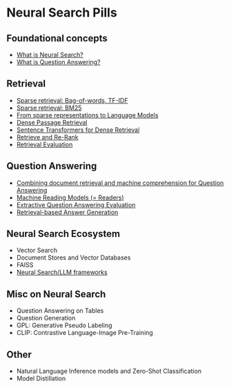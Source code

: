 # Neural Search Pills

## Foundational concepts
- [What is Neural Search?](pills/neural-search.md)
- [What is Question Answering?](pills/question-answering.md)

## Retrieval
- [Sparse retrieval: Bag-of-words, TF-IDF](pills/sparse-bow-tfidf.md)
- [Sparse retrieval: BM25](pills/sparse-bm25.md)
- [From sparse representations to Language Models](pills/from-sparse-to-lm.md)
- [Dense Passage Retrieval](pills/dpr.md)
- [Sentence Transformers for Dense Retrieval](pills/sbert.md)
- [Retrieve and Re-Rank](pills/retrieve-re-rank.md)
- [Retrieval Evaluation](pills/retrieval-evaluation.md)

## Question Answering
- [Combining document retrieval and machine comprehension for Question Answering](pills/machine-reading-at-scale.md)
- [Machine Reading Models (= Readers)](pills/reader.md)
- [Extractive Question Answering Evaluation](pills/extractive-qa-evaluation.md)
- [Retrieval-based Answer Generation](pills/retrieval-based-answer-generation.md)

## Neural Search Ecosystem
- Vector Search
- Document Stores and Vector Databases
- FAISS
- [Neural Search/LLM frameworks](pills/frameworks.md)

## Misc on Neural Search
- Question Answering on Tables
- Question Generation
- GPL: Generative Pseudo Labeling
- CLIP: Contrastive Language-Image Pre-Training

## Other
- Natural Language Inference models and Zero-Shot Classification
- Model Distillation